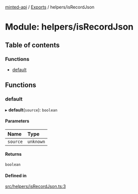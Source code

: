 [minted-api](../README.md) / [Exports](../modules.md) / helpers/isRecordJson

# Module: helpers/isRecordJson

## Table of contents

### Functions

- [default](helpers_isRecordJson.md#default)

## Functions

### default

▸ **default**(`source`): `boolean`

#### Parameters

| Name | Type |
| :------ | :------ |
| `source` | `unknown` |

#### Returns

`boolean`

#### Defined in

[src/helpers/isRecordJson.ts:3](https://github.com/ianzepp/minted-api-ts/blob/05123f2/src/helpers/isRecordJson.ts#L3)
